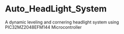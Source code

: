 # Auto_HeadLight_System
A dynamic leveling and cornering headlight system using PIC32MZ2048EFM144 Microcontroller
